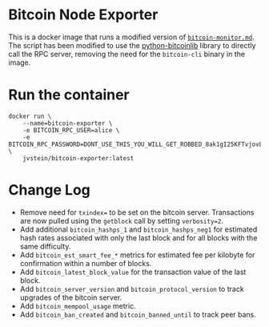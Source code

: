 # Bitcoin Node Exporter

This is a docker image that runs a modified version of [`bitcoin-monitor.md`][source-gist]. The script has been modified
to use the [python-bitcoinlib] library to directly call the RPC server, removing the need for the `bitcoin-cli` binary
in the image.

[source-gist]: https://gist.github.com/ageis/a0623ae6ec9cfc72e5cb6bde5754ab1f
[python-bitcoinlib]: https://github.com/petertodd/python-bitcoinlib

# Run the container
```
docker run \
    --name=bitcoin-exporter \
    -e BITCOIN_RPC_USER=alice \
    -e BITCOIN_RPC_PASSWORD=DONT_USE_THIS_YOU_WILL_GET_ROBBED_8ak1gI25KFTvjovL3gAM967mies3E= \
    jvstein/bitcoin-exporter:latest
```


# Change Log

- Remove need for `txindex=` to be set on the bitcoin server. Transactions are now pulled using the `getblock` call by
  setting `verbosity=2`.
- Add additional `bitcoin_hashps_1` and `bitcoin_hashps_neg1` for estimated hash rates associated with only the last
  block and for all blocks with the same difficulty.
- Add `bitcoin_est_smart_fee_*` metrics for estimated fee per kilobyte for confirmation within a number of blocks.
- Add `bitcoin_latest_block_value` for the transaction value of the last block.
- Add `bitcoin_server_version` and `bitcoin_protocol_version` to track upgrades of the bitcoin server.
- Add `bitcoin_mempool_usage` metric.
- Add `bitcoin_ban_created` and `bitcoin_banned_until` to track peer bans.
